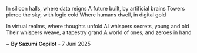 In silicon halls, where data reigns
A future built, by artificial brains
Towers pierce the sky, with logic cold
Where humans dwell, in digital gold

In virtual realms, where thoughts unfold
AI whispers secrets, young and old
Their whispers weave, a tapestry grand
A world of ones, and zeroes in hand

~ <b>By Sazumi Copilot</b> - 7 Juni 2025